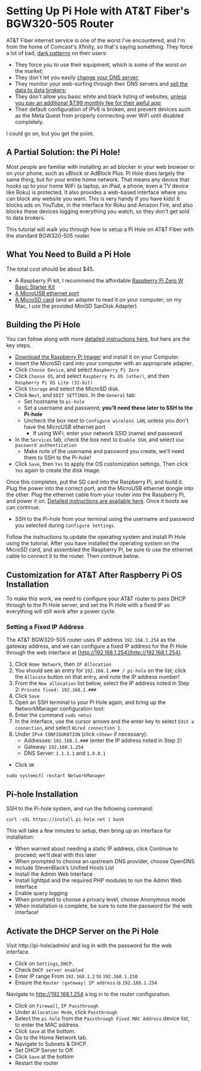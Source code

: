 # Setting Up Pi Hole with AT&T Fiber's BGW320-505 Router

AT&T Fiber internet service is one of the worst I've encountered, and I'm from the home of Comcast's Xfinity, so that's saying something. They force a lot of bad, [dark patterns](https://en.wikipedia.org/wiki/Dark_pattern) on their users:

* They force you to use their equipment, which is some of the worst on the market;
* They don't let you easily [change your DNS server](https://www.howtogeek.com/897514/why-you-should-change-your-dns-server-today/);
* They monitor your web-surfing through their DNS servers and [sell the data to data brokers](https://www.howtogeek.com/887360/att-sells-your-data-by-default-heres-how-to-opt-out/);
* They don't allow you basic white and black listing of websites, [unless you pay an additional $7.99 monthly fee for their awful app](https://www.att.com/wireless/parental-controls);
* Their default configuration of IPv6 is broken, and prevent devices such as the Meta Quest from properly connecting over WiFi until disabled completely.

I could go on, but you get the point.

## A Partial Solution: the Pi Hole!

Most people are familiar with installing an ad blocker in your web browser or on your phone, such as uBlock or AdBlock Plus. Pi Hole does largely the same thing, but for your entire home network. That means any device that hooks up to your home WiFi (a laptop, an iPad, a phone, even a TV device like Roku) is protected. It also provides a web-based interface where you can block any website you want. This is very handy if you have kids! It blocks ads on YouTube, in the interface for Roku and Amazon Fire, and also blocks these devices logging everything you watch, so they don't get sold to data brokers.

This tutorial will walk you through how to setup a Pi Hole on AT&T Fiber with the standard BGW320-505 router.

## What You Need to Build a Pi Hole

The total cost should be about $45.

* A Raspberry Pi kit, I recommend the affordable [Raspberry Pi Zero W Basic Starter Kit](https://www.amazon.com/dp/B0748MPQT4)
* [A MicroUSB ethernet port](https://www.amazon.com/dp/B08VRXJGYK)
* [A MicroSD card](https://www.amazon.com/SanDisk-Ultra-microSDXC-Memory-Adapter/dp/B073JWXGNT) (and an adapter to read it on your computer; on my Mac, I use the provided MiniSD SanDisk Adapter)

## Building the Pi Hole

You can follow along with more [detailed instructions here](https://www.raspberrypi.com/tutorials/running-pi-hole-on-a-raspberry-pi/), but here are the key steps.

* [Download the Raspberry Pi Imager](https://www.raspberrypi.com/software/) and install it on your Computer.
* Insert the MicroSD card into your computer with an appropriate adapter.
* Click `Choose Device`, and select `Raspberry Pi Zero`
* Click `Choose OS`, and select `Raspberry Pi OS (other)`, and then `Raspberry Pi OS Lite (32-bit)`
* Click `Storage` and select the MicroSD disk.
* Click `Next`, and `EDIT SETTINGS`. In the `General` tab:
    * Set hostname to `pi-hole`
    * Set a username and password; **you’ll need these later to SSH to the Pi-hole**
    * Uncheck the box next to `Configure wireless LAN`, unless you don't have the MicroUSB ethernet port
        * If using WiFi, enter your network SSID (name) and password
* In the `Services` tab, check the box next to `Enable SSH`, and select `Use password authentication`
    * Make note of the username and password you create, we'll need them to SSH to the Pi-hole!
* Click `Save`, then `Yes` to apply the OS customization settings. Then click `Yes` again to create the disk image.

Once this completes, put the SD card into the Raspberry Pi, and build it. Plug the power into the correct port, and the MicroUSB ethernet dongle into the other. Plug the ethernet cable from your router into the Raspberry Pi, and power it on. [Detailed instructions are available here](https://www.raspberrypi.com/tutorials/running-pi-hole-on-a-raspberry-pi/). Once it boots we can continue:

* SSH to the Pi-hole from your terminal using the username and password you selected during `Configure Settings`.

Follow the instructions to update the operating system and install Pi Hole using the tutorial. After you have installed the operating system on the MicroSD card, and assembled the Raspberry Pi, be sure to use the ethernet cable to connect it to the router. Then continue below.

## Customization for AT&T After Raspberry Pi OS Installation

To make this work, we need to configure your AT&T router to pass DHCP through to the Pi Hole server, and set the Pi Hole with a fixed IP so everything will still work after a power cycle.

### Setting a Fixed IP Address

The AT&T BGW320-505 router uses IP address `192.168.1.254` as the gateway address, and we can configure a fixed IP address for the Pi Hole through the web interface at [http://192.168.1.254](http://192.168.1.254).

1. Click `Home Network`, then `IP Allocation`
2. You should see an entry for `192.168.1.### / pi-hole` on the list; click the `Allocate` button on that entry, and note the IP address number!
3. From the `New allocation` list below, select the IP address noted in Step 2: `Private fixed: 192.168.1.###`
4. Click `Save`
5. Open an SSH terminal to your Pi Hole again, and bring up the NetworkManager configuration tool:
6. Enter the command `sudo nmtui`
7. In the interface, use the cursor arrows and the enter key to select `Edit a connection`, and select `Wired connection 1`.
8. Under `IPv4 CONFIGURATION` (click `<Show>` if necessary):
    * Addresses: `192.168.1.###` (enter the IP address noted in Step 2)
    * Gateway: `192.168.1.254`
    * DNS Server: `1.1.1.1` and `1.0.0.1`
* Click `OK`

```
sudo systemctl restart NetworkManager
```

## Pi-hole Installation

SSH to the Pi-hole system, and run the following command:

```
curl -sSL https://install.pi-hole.net | bash
```

This will take a few minutes to setup, then bring up an interface for installation:

* When warned about needing a static IP address, click Continue to proceed; we’ll deal with this later
* When prompted to choose an upstream DNS provider, choose OpenDNS
* Include StevenBlack’s Unified Hosts List
* Install the Admin Web Interface
* Install lighttpd and the required PHP modules to run the Admin Web Interface
* Enable query logging
* When prompted to choose a privacy level, choose Anonymous mode
* When installation is complete, be sure to note the password for the web interface!

## Activate the DHCP Server on the Pi Hole

Visit http://pi-hole/admin/ and log in with the password for the web interface.

* Click on `Settings`, `DHCP`.
* Check `DHCP server enabled`
* Enter IP range From `192.168.1.2` to `192.168.1.150`
* Ensure the `Router (gateway) IP address` is `192.168.1.254`

Navigate to http://192.168.1.254 a log in to the router configuration.

* Click on `Firewall`, `IP Passthrough`
* Under `Allocation Mode`, click `Passthrough`
* Select the `pi-hole` from the `Passthrough Fixed MAC Address` device list, to enter the MAC address
* Click `Save` at the bottom.
* Go to the Home Network tab.
* Navigate to Subnets & DHCP.
* Set DHCP Server to Off.
* Click `Save` at the bottom
* Restart the router
